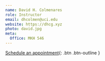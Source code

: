 ```yaml
---
name: David H. Colmenares
role: Instructor
email: dhcolmen@uci.edu
website: https://dhcg.xyz
photo: david.jpg
meta:
  Office: MKH 546
---
```


[Schedule an appointment](#){: .btn .btn-outline }
